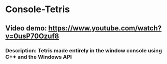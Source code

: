 # Console-Tetris
## Video demo: https://www.youtube.com/watch?v=0usP70Ozuf8
### Description: Tetris made entirely in the window console using C++ and the Windows API
